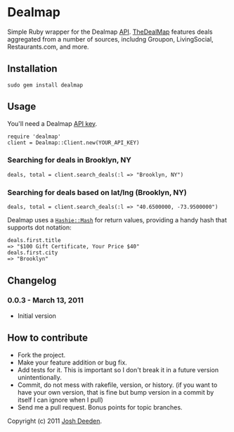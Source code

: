 # Dealmap

Simple Ruby wrapper for the Dealmap [API](http://www.thedealmap.com/api/). [TheDealMap](http://thedealmap.com) features deals aggregated from a number of sources, includng Groupon, LivingSocial, Restaurants.com, and more.

## Installation

    sudo gem install dealmap
    
## Usage

You'll need a Dealmap [API key](http://www.thedealmap.com/api/keys/).

    require 'dealmap'
    client = Dealmap::Client.new(YOUR_API_KEY)
    
### Searching for deals in Brooklyn, NY
    deals, total = client.search_deals(:l => "Brooklyn, NY")

### Searching for deals based on lat/lng (Brooklyn, NY)
    deals, total = client.search_deals(:l => "40.6500000, -73.9500000")

Dealmap uses a [`Hashie::Mash`](http://github.com/intridea/hashie) for return values, providing a handy hash that supports dot notation:

    deals.first.title
    => "$100 Gift Certificate, Your Price $40"
    deals.first.city
    => "Brooklyn"
    
<a name="changelog"></a>
## Changelog

### 0.0.3 - March 13, 2011

* Initial version

## How to contribute
 
* Fork the project.
* Make your feature addition or bug fix.
* Add tests for it. This is important so I don't break it in a
  future version unintentionally.
* Commit, do not mess with rakefile, version, or history.
  (if you want to have your own version, that is fine but bump version in a commit by itself I can ignore when I pull)
* Send me a pull request. Bonus points for topic branches.

Copyright (c) 2011 [Josh Deeden](http://twitter.com/jdeeden). 
